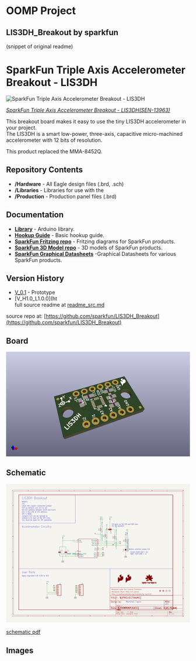 # OOMP Project  
## LIS3DH_Breakout  by sparkfun  
  
(snippet of original readme)  
  
SparkFun Triple Axis Accelerometer Breakout - LIS3DH  
=============================================  
  
![SparkFun Triple Axis Accelerometer Breakout - LIS3DH](https://cdn.sparkfun.com//assets/parts/1/1/6/8/0/13963-02.jpg)    
  
[*SparkFun Triple Axis Accelerometer Breakout - LIS3DH(SEN-13963)*](https://www.sparkfun.com/products/13963)  
  
This breakout board makes it easy to use the tiny LIS3DH accelerometer in your project.   
The LIS3DH is a smart low-power, three-axis, capacitive micro-machined accelerometer with 12 bits of resolution.  
  
This product replaced the MMA-8452Q.  
  
Repository Contents  
-------------------  
* **/Hardware** - All Eagle design files (.brd, .sch)  
* **/Libraries** - Libraries for use with the <PRODUCT NAME>  
* **/Production** - Production panel files (.brd)  
  
Documentation  
--------------  
* **[Library](https://github.com/sparkfun/SparkFun_LIS3DH_Arduino_Library)** - Arduino library.  
* **[Hookup Guide](https://learn.sparkfun.com/tutorials/lis3dh-hookup-guide)** - Basic hookup guide.  
* **[SparkFun Fritzing repo](https://github.com/sparkfun/Fritzing_Parts)** - Fritzing diagrams for SparkFun products.  
* **[SparkFun 3D Model repo](https://github.com/sparkfun/3D_Models)** - 3D models of SparkFun products.   
* **[SparkFun Graphical Datasheets](https://github.com/sparkfun/Graphical_Datasheets)** -Graphical Datasheets for various SparkFun products.  
  
Version History  
---------------  
* [V_0.1](https://github.com/sparkfun/LIS3DH_Breakout/tree/V_0.1) - Prototype  
* [V_H1.0_L1.0.0](ht  
  full source readme at [readme_src.md](readme_src.md)  
  
source repo at: [https://github.com/sparkfun/LIS3DH_Breakout](https://github.com/sparkfun/LIS3DH_Breakout)  
## Board  
  
[![working_3d.png](working_3d_600.png)](working_3d.png)  
## Schematic  
  
[![working_schematic.png](working_schematic_600.png)](working_schematic.png)  
  
[schematic pdf](working_schematic.pdf)  
## Images  
